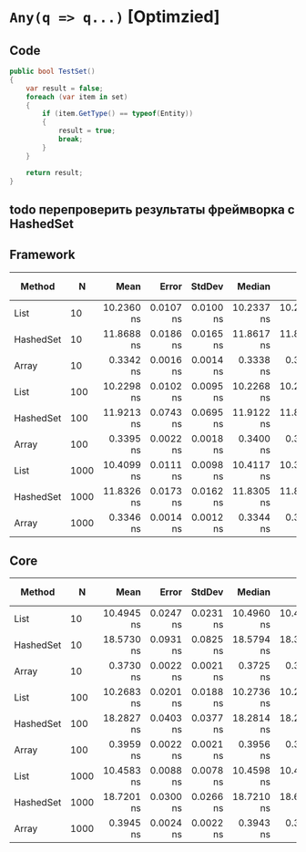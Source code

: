 # `Any(q => q...)` [Optimzied]

## Code
```csharp
public bool TestSet()
{
    var result = false;
    foreach (var item in set)
    {
        if (item.GetType() == typeof(Entity))
        {
            result = true;
            break;
        }
    }

    return result;
}
```

## todo перепроверить результаты фреймворка с HashedSet

## Framework
|    Method |    N |       Mean |     Error |    StdDev |     Median |        Min |        Max | Gen 0 | Gen 1 | Gen 2 | Allocated |
|---------- |----- |-----------:|----------:|----------:|-----------:|-----------:|-----------:|------------:|------------:|------------:|--------------------:|
|      List |   10 | 10.2360 ns | 0.0107 ns | 0.0100 ns | 10.2337 ns | 10.2222 ns | 10.2544 ns |           - |           - |           - |                   - |
| HashedSet |   10 | 11.8688 ns | 0.0186 ns | 0.0165 ns | 11.8617 ns | 11.8449 ns | 11.8968 ns |           - |           - |           - |                   - |
|     Array |   10 |  0.3342 ns | 0.0016 ns | 0.0014 ns |  0.3338 ns |  0.3323 ns |  0.3374 ns |           - |           - |           - |                   - |
|      List |  100 | 10.2298 ns | 0.0102 ns | 0.0095 ns | 10.2268 ns | 10.2182 ns | 10.2472 ns |           - |           - |           - |                   - |
| HashedSet |  100 | 11.9213 ns | 0.0743 ns | 0.0695 ns | 11.9122 ns | 11.8356 ns | 12.0425 ns |           - |           - |           - |                   - |
|     Array |  100 |  0.3395 ns | 0.0022 ns | 0.0018 ns |  0.3400 ns |  0.3356 ns |  0.3418 ns |           - |           - |           - |                   - |
|      List | 1000 | 10.4099 ns | 0.0111 ns | 0.0098 ns | 10.4117 ns | 10.3908 ns | 10.4245 ns |           - |           - |           - |                   - |
| HashedSet | 1000 | 11.8326 ns | 0.0173 ns | 0.0162 ns | 11.8305 ns | 11.8017 ns | 11.8588 ns |           - |           - |           - |                   - |
|     Array | 1000 |  0.3346 ns | 0.0014 ns | 0.0012 ns |  0.3344 ns |  0.3327 ns |  0.3377 ns |           - |           - |           - |                   - |

## Core
|    Method |    N |       Mean |     Error |    StdDev |     Median |        Min |        Max |  Gen 0 | Gen 1 | Gen 2 | Allocated |
|---------- |----- |-----------:|----------:|----------:|-----------:|-----------:|-----------:|-------:|------:|------:|----------:|
|      List |   10 | 10.4945 ns | 0.0247 ns | 0.0231 ns | 10.4960 ns | 10.4417 ns | 10.5300 ns |      - |     - |     - |         - |
| HashedSet |   10 | 18.5730 ns | 0.0931 ns | 0.0825 ns | 18.5794 ns | 18.3038 ns | 18.6469 ns | 0.0085 |     - |     - |      40 B |
|     Array |   10 |  0.3730 ns | 0.0022 ns | 0.0021 ns |  0.3725 ns |  0.3703 ns |  0.3767 ns |      - |     - |     - |         - |
|      List |  100 | 10.2683 ns | 0.0201 ns | 0.0188 ns | 10.2736 ns | 10.2413 ns | 10.3063 ns |      - |     - |     - |         - |
| HashedSet |  100 | 18.2827 ns | 0.0403 ns | 0.0377 ns | 18.2814 ns | 18.2225 ns | 18.3479 ns | 0.0085 |     - |     - |      40 B |
|     Array |  100 |  0.3959 ns | 0.0022 ns | 0.0021 ns |  0.3956 ns |  0.3928 ns |  0.4005 ns |      - |     - |     - |         - |
|      List | 1000 | 10.4583 ns | 0.0088 ns | 0.0078 ns | 10.4598 ns | 10.4454 ns | 10.4707 ns |      - |     - |     - |         - |
| HashedSet | 1000 | 18.7201 ns | 0.0300 ns | 0.0266 ns | 18.7210 ns | 18.6736 ns | 18.7702 ns | 0.0085 |     - |     - |      40 B |
|     Array | 1000 |  0.3945 ns | 0.0024 ns | 0.0022 ns |  0.3943 ns |  0.3909 ns |  0.3993 ns |      - |     - |     - |         - |
